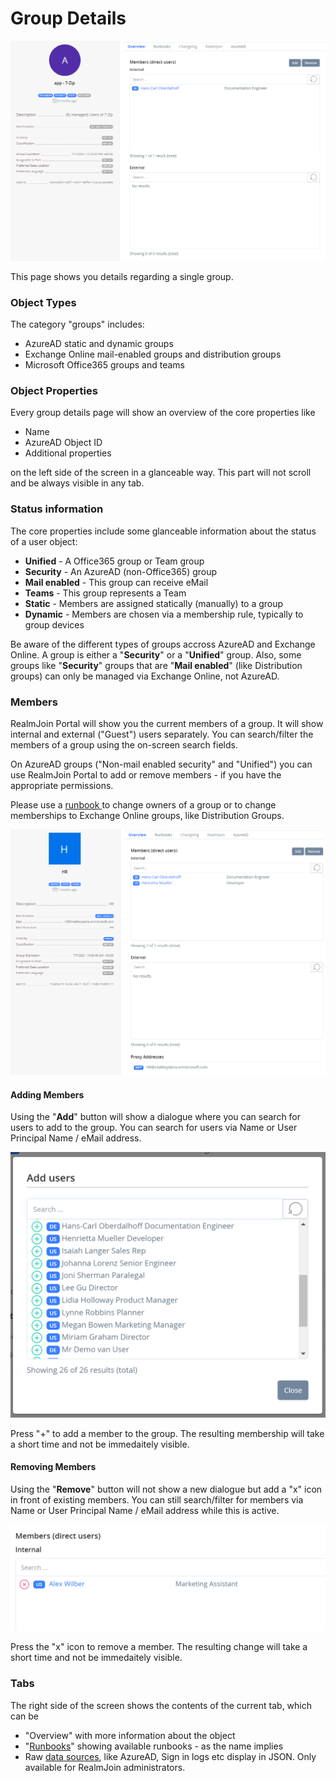 # Group Details

![Application management group](<../../.gitbook/assets/image (7) (1) (1) (1) (1) (1).png>)

This page shows you details regarding a single group.

### Object Types

The category "groups" includes:

* AzureAD static and dynamic groups
* Exchange Online mail-enabled groups and distribution groups
* Microsoft Office365 groups and teams

### **Object Properties**

Every group details page will show an overview of the core properties like

* Name
* AzureAD Object ID
* Additional properties&#x20;

on the left side of the screen in a glanceable way. This part will not scroll and be always visible in any tab.

### Status information

The core properties include some glanceable information about the status of a user object:

* **Unified** - A Office365 group or Team group
* **Security** - An AzureAD (non-Office365) group
* **Mail enabled** - This group can receive eMail
* **Teams** - This group represents a Team
* **Static** - Members are assigned statically (manually) to a group
* **Dynamic** - Members are chosen via a membership rule, typically to group devices

Be aware of the different types of groups accross AzureAD and Exchange Online. A group is either a "**Security**" or a "**Unified**" group. Also, some groups like "**Security**" groups that are "**Mail enabled**" (like Distribution groups) can only be managed via Exchange Online, not AzureAD.

### Members

RealmJoin Portal will show you the current members of a group. It will show internal and external ("Guest") users separately. You can search/filter the members of a group using the on-screen search fields.

On AzureAD groups ("Non-mail enabled security" and "Unified") you can use RealmJoin Portal to add or remove members - if you have the appropriate permissions.&#x20;

Please use a [runbook ](../../runbooks/)to change owners of a group or to change memberships to Exchange Online groups, like Distribution Groups.

![Members of a group](<../../.gitbook/assets/image (1) (1) (1) (1).png>)

#### Adding Members

Using the "**Add**" button will show a dialogue where you can search for users to add to the group. You can search for users via Name or User Principal Name / eMail address.

![Adding Members](<../../.gitbook/assets/image (7) (1) (1) (1) (1).png>)

Press "+" to add a member to the group. The resulting membership will take a short time and not be immedaitely visible.

#### Removing Members

Using the "**Remove**" button will not show a new dialogue but add a "x" icon in front of existing members. You can still search/filter for members via Name or User Principal Name / eMail address while this is active.

![Removing Members](<../../.gitbook/assets/image (3) (1).png>)

Press the "x" icon to remove a member. The resulting change will take a short time and not be immedaitely visible.

### Tabs

The right side of the screen shows the contents of the current tab, which can be&#x20;

* "Overview" with more information about the object
* "[Runbooks](../../runbooks/)" showing available runbooks - as the name implies
* Raw [data sources](../#data-sources), like AzureAD, Sign in logs etc display in JSON. Only available for RealmJoin administrators.
